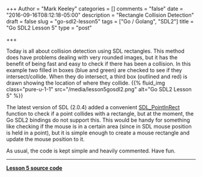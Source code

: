 +++
Author = "Mark Keeley"
categories = []
comments = "false"
date = "2016-09-16T08:12:18-05:00"
description = "Rectangle Collision Detection"
draft = false
slug = "go-sdl2-lesson5"
tags = ["Go / Golang", "SDL2"]
title = "Go SDL2 Lesson 5"
type = "post"

+++

Today is all about collision detection using SDL rectangles. This method does have problems dealing with very rounded images, but it has the benefit of being fast and easy to check if there has been a collision. In this example two filled in boxes (blue and green) are checked to see if they intersect/collide. When they do intersect, a third box (outlined and red) is drawn showing the location of where they collide.
{{% fluid_img class="pure-u-1-1" src="/media/lesson5gosdl2.png" alt="Go SDL2 Lesson 5" %}}

<!--more-->

The latest version of SDL (2.0.4) added a convenient [SDL_PointInRect](https://wiki.libsdl.org/SDL_PointInRect) function to check if a point collides with a rectangle, but at the moment, the Go SDL2 bindings do not support this. This would be handy for something like checking if the mouse is in a certain area (since in SDL mouse position is held in a point), but it is simple enough to create a mouse rectangle and update the mouse position to it.

As usual, the code is kept simple and heavily commented. Have fun.

* * * 

[**Lesson 5 source code**](https://github.com/MarkKeeley/Go-SDL2-Lessons/blob/master/Lesson05/lesson05.go)

